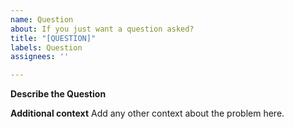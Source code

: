 ```yaml
---
name: Question
about: If you just want a question asked?
title: "[QUESTION]"
labels: Question
assignees: ''

---
```


**Describe the Question**


**Additional context**
Add any other context about the problem here.
